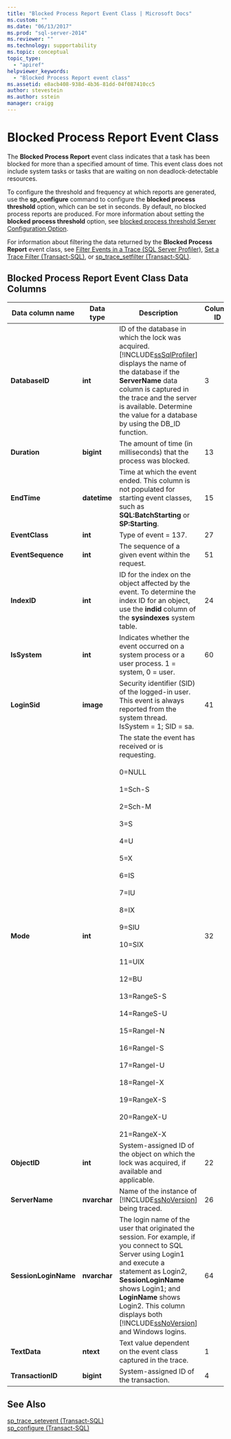 ```yaml
---
title: "Blocked Process Report Event Class | Microsoft Docs"
ms.custom: ""
ms.date: "06/13/2017"
ms.prod: "sql-server-2014"
ms.reviewer: ""
ms.technology: supportability
ms.topic: conceptual
topic_type: 
  - "apiref"
helpviewer_keywords: 
  - "Blocked Process Report event class"
ms.assetid: e8acb408-938d-4b36-81dd-04f087410cc5
author: stevestein
ms.author: sstein
manager: craigg
---
```

# Blocked Process Report Event Class
  The **Blocked Process Report** event class indicates that a task has been blocked for more than a specified amount of time. This event class does not include system tasks or tasks that are waiting on non deadlock-detectable resources.  
  
 To configure the threshold and frequency at which reports are generated, use the **sp_configure** command to configure the **blocked process threshold** option, which can be set in seconds. By default, no blocked process reports are produced. For more information about setting the **blocked process threshold** option, see [blocked process threshold Server Configuration Option](../../database-engine/configure-windows/blocked-process-threshold-server-configuration-option.md).  
  
 For information about filtering the data returned by the **Blocked Process Report** event class, see [Filter Events in a Trace &#40;SQL Server Profiler&#41;](../../tools/sql-server-profiler/filter-events-in-a-trace-sql-server-profiler.md), [Set a Trace Filter &#40;Transact-SQL&#41;](../../ssms/agent/set-sql-server-alias-for-sql-server-agent-service-ssms.md), or [sp_trace_setfilter &#40;Transact-SQL&#41;](/sql/relational-databases/system-stored-procedures/sp-trace-setfilter-transact-sql).  
  
## Blocked Process Report Event Class Data Columns  
  
|Data column name|Data type|Description|Column ID|Filterable|  
|----------------------|---------------|-----------------|---------------|----------------|  
|**DatabaseID**|**int**|ID of the database in which the lock was acquired. [!INCLUDE[ssSqlProfiler](../../includes/sssqlprofiler-md.md)] displays the name of the database if the **ServerName** data column is captured in the trace and the server is available. Determine the value for a database by using the DB_ID function.|3|Yes|  
|**Duration**|**bigint**|The amount of time (in milliseconds) that the process was blocked.|13|Yes|  
|**EndTime**|**datetime**|Time at which the event ended. This column is not populated for starting event classes, such as **SQL:BatchStarting** or **SP:Starting**.|15|Yes|  
|**EventClass**|**int**|Type of event = 137.|27|No|  
|**EventSequence**|**int**|The sequence of a given event within the request.|51|No|  
|**IndexID**|**int**|ID for the index on the object affected by the event. To determine the index ID for an object, use the **indid** column of the **sysindexes** system table.|24|Yes|  
|**IsSystem**|**int**|Indicates whether the event occurred on a system process or a user process. 1 = system, 0 = user.|60|Yes|  
|**LoginSid**|**image**|Security identifier (SID) of the logged-in user. This event is always reported from the system thread. IsSystem = 1; SID = sa.|41|Yes|  
|**Mode**|**int**|The state the event has received or is requesting.<br /><br /> 0=NULL<br /><br /> 1=Sch-S<br /><br /> 2=Sch-M<br /><br /> 3=S<br /><br /> 4=U<br /><br /> 5=X<br /><br /> 6=IS<br /><br /> 7=IU<br /><br /> 8=IX<br /><br /> 9=SIU<br /><br /> 10=SIX<br /><br /> 11=UIX<br /><br /> 12=BU<br /><br /> 13=RangeS-S<br /><br /> 14=RangeS-U<br /><br /> 15=RangeI-N<br /><br /> 16=RangeI-S<br /><br /> 17=RangeI-U<br /><br /> 18=RangeI-X<br /><br /> 19=RangeX-S<br /><br /> 20=RangeX-U<br /><br /> 21=RangeX-X|32|Yes|  
|**ObjectID**|**int**|System-assigned ID of the object on which the lock was acquired, if available and applicable.|22|Yes|  
|**ServerName**|**nvarchar**|Name of the instance of [!INCLUDE[ssNoVersion](../../../includes/ssnoversion-md.md)] being traced.|26||  
|**SessionLoginName**|**nvarchar**|The login name of the user that originated the session. For example, if you connect to SQL Server using Login1 and execute a statement as Login2, **SessionLoginName** shows Login1; and **LoginName** shows Login2. This column displays both [!INCLUDE[ssNoVersion](../../../includes/ssnoversion-md.md)] and Windows logins.|64|Yes|  
|**TextData**|**ntext**|Text value dependent on the event class captured in the trace.|1|Yes|  
|**TransactionID**|**bigint**|System-assigned ID of the transaction.|4|Yes|  
  
## See Also  
 [sp_trace_setevent &#40;Transact-SQL&#41;](/sql/relational-databases/system-stored-procedures/sp-trace-setevent-transact-sql)   
 [sp_configure &#40;Transact-SQL&#41;](/sql/relational-databases/system-stored-procedures/sp-configure-transact-sql)  
  
  
